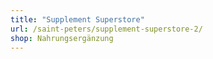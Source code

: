 ```yaml
---
title: "Supplement Superstore"
url: /saint-peters/supplement-superstore-2/
shop: Nahrungsergänzung
---
```

